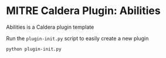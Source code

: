 # MITRE Caldera Plugin: Abilities

Abilities is a Caldera plugin template

Run the `plugin-init.py` script to easily create a new plugin

```
python plugin-init.py 
```
